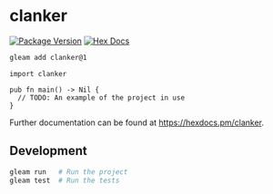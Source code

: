 # clanker

[![Package Version](https://img.shields.io/hexpm/v/clanker)](https://hex.pm/packages/clanker)
[![Hex Docs](https://img.shields.io/badge/hex-docs-ffaff3)](https://hexdocs.pm/clanker/)

```sh
gleam add clanker@1
```
```gleam
import clanker

pub fn main() -> Nil {
  // TODO: An example of the project in use
}
```

Further documentation can be found at <https://hexdocs.pm/clanker>.

## Development

```sh
gleam run   # Run the project
gleam test  # Run the tests
```
